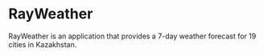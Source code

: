 # RayWeather
RayWeather is an application that provides a 7-day weather forecast for 19 cities in Kazakhstan.
